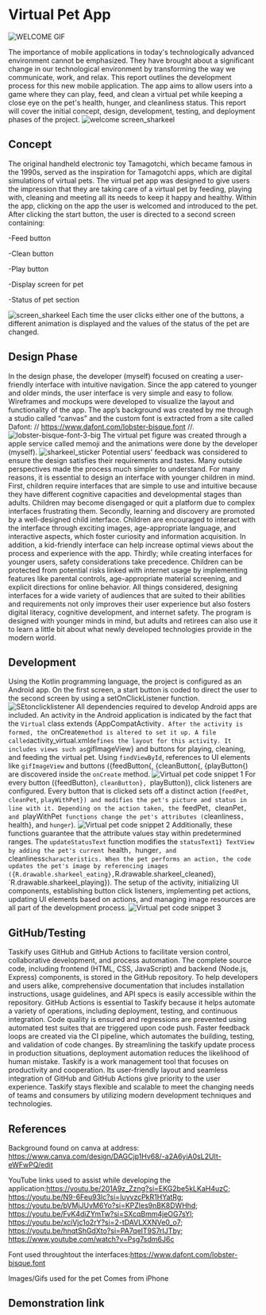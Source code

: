 
# Virtual Pet App
![WELCOME GIF](https://github.com/Raracookz/imad-assingment-2/assets/162429322/9975ef2f-582a-4341-a1f2-f942d7bd230e)

The importance of mobile applications in today's technologically advanced environment cannot be emphasized. They have brought about a significant change in our technological environment by transforming the way we communicate, work, and relax. This report outlines the development process for this new mobile application. The app aims to allow users into a game where they can play, feed, and clean a virtual pet while keeping a close eye on the pet's health, hunger, and cleanliness status. This report will cover the initial concept, design, development, testing, and deployment phases of the project.
![welcome screen_sharkeel](https://github.com/Raracookz/imad-assingment-2/assets/162429322/f8933736-b8c0-4dde-ab83-db18c804faff)


## Concept
The original handheld electronic toy Tamagotchi, which became famous in the 1990s, served as the inspiration for Tamagotchi apps, which are digital simulations of virtual pets. The virtual pet app was designed to give users the impression that they are taking care of a virtual pet by feeding, playing with, cleaning and meeting all its needs to keep it happy and healthy. Within the app, clicking on the app the user is welcomed and introduced to the pet. After clicking the start button, the user is directed to a second screen containing: 

-Feed button 

-Clean button 

-Play button 

-Display screen for pet 

-Status of pet section 

![screen_sharkeel](https://github.com/Raracookz/imad-assingment-2/assets/162429322/a77270bd-ebab-4aac-9ac3-c8927adace68)
Each time the user clicks either one of the buttons, a different animation is displayed and the values of the status of the pet are changed. 

## Design Phase
In the design phase, the developer (myself) focused on creating a user-friendly interface with intuitive navigation. Since the app catered to younger and older minds, the user interface is very simple and easy to follow. Wireframes and mockups were developed to visualize the layout and functionality of the app. The app’s background was created by me through a studio called “canvas” and the custom font is extracted from a site called Dafont: // https://www.dafont.com/lobster-bisque.font //.  
![lobster-bisque-font-3-big](https://github.com/Raracookz/imad-assingment-2/assets/162429322/43907e59-f291-4a3e-9dc9-a5a428d0b8c1)
The virtual pet figure was created through a apple service called memoji and the animations were done by the developer (myself). 
![sharkeel_sticker](https://github.com/Raracookz/imad-assingment-2/assets/162429322/91efb7ac-37e7-4816-8da6-cf98ab3c33d6)
Potential users' feedback was considered to ensure the design satisfies their requirements and tastes. Many outside perspectives made the process much simpler to understand.  For many reasons, it is essential to design an interface with younger children in mind. First, children require interfaces that are simple to use and intuitive because they have different cognitive capacities and developmental stages than adults. Children may become disengaged or quit a platform due to complex interfaces frustrating them. Secondly, learning and discovery are promoted by a well-designed child interface. Children are encouraged to interact with the interface through exciting images, age-appropriate language, and interactive aspects, which foster curiosity and information acquisition. In addition, a kid-friendly interface can help increase optimal views about the process and experience with the app. Thirdly; while creating interfaces for younger users, safety considerations take precedence. Children can be protected from potential risks linked with internet usage by implementing features like parental controls, age-appropriate material screening, and explicit directions for online behavior. All things considered, designing interfaces for a wide variety of audiences that are suited to their abilities and requirements not only improves their user experience but also fosters digital literacy, cognitive development, and internet safety. The program is designed with younger minds in mind, but adults and retirees can also use it to learn a little bit about what newly developed technologies provide in the modern world. 
## Development
Using the Kotlin programming language, the project is configured as an Android app. On the first screen, a start button is coded to direct the user to the second screen by using a setOnClickListener function. ![SEtonclicklistener](https://github.com/Raracookz/imad-assingment-2/assets/162429322/54b4bead-1358-4278-833a-705182c8a97f)
All dependencies required to develop Android apps are included. An activity in the Android application is indicated by the fact that the `Virtual` class extends {AppCompatActivity`. After the activity is formed, the `onCreate` method is altered to set it up. A file called `activity_virtual.xml` defines the layout for this activity. It includes views such as `gifImageView} and buttons for playing, cleaning, and feeding the virtual pet. Using `findViewById`, references to UI elements like `gifImageView` and buttons ({feedButton{, {cleanButton{, {playButton{) are discovered inside the `onCreate` method. ![Virtual pet code snippet 1](https://github.com/Raracookz/imad-assingment-2/assets/162429322/75aaa193-d38b-41ca-8cd1-7bc0a104f2a4)
For every button ({feedButton}, `cleanButton}, `playButton}), click listeners are configured. Every button that is clicked sets off a distinct action (`feedPet`, `cleanPet`, `playWithPet}) and modifies the pet's picture and status in line with it. Depending on the action taken, the `feedPet`, `cleanPet`, and `playWithPet` functions change the pet's attributes (`cleanliness`, `health}, and `hunger`). ![Virtual pet code snippet 2](https://github.com/Raracookz/imad-assingment-2/assets/162429322/c1b0a50c-5331-4050-a414-b531b00bbb09)
Additionally, these functions guarantee that the attribute values stay within predetermined ranges. The `updateStatusText` function modifies the `statusText1} TextView by adding the pet's current `health`, `hunger`, and `cleanliness` characteristics. When the pet performs an action, the code updates the pet's image by referencing images ({R.drawable.sharkeel_eating}, `R.drawable.sharkeel_cleaned}, `R.drawable.sharkeel_playing}). The setup of the activity, initializing UI components, establishing button click listeners, implementing pet actions, updating UI elements based on actions, and managing image resources are all part of the development process. ![Virtual pet code snippet 3](https://github.com/Raracookz/imad-assingment-2/assets/162429322/717f05ef-1c33-4bfa-b349-a8b0c03a138d)
## GitHub/Testing
Taskify uses GitHub and GitHub Actions to facilitate version control, collaborative development, and process automation. The complete source code, including frontend (HTML, CSS, JavaScript) and backend (Node.js, Express) components, is stored in the GitHub repository. To help developers and users alike, comprehensive documentation that includes installation instructions, usage guidelines, and API specs is easily accessible within the repository. GitHub Actions is essential to Taskify because it helps automate a variety of operations, including deployment, testing, and continuous integration. Code quality is ensured and regressions are prevented using automated test suites that are triggered upon code push. Faster feedback loops are created via the CI pipeline, which automates the building, testing, and validation of code changes. By streamlining the taskify update process in production situations, deployment automation reduces the likelihood of human mistake. Taskify is a work management tool that focuses on productivity and cooperation. Its user-friendly layout and seamless integration of GitHub and GitHub Actions give priority to the user experience. Taskify stays flexible and scalable to meet the changing needs of teams and consumers by utilizing modern development techniques and technologies. 
## References
Background found on canva at address: https://www.canva.com/design/DAGCjp1Hv68/-a2A6yiA0sL2UIt-eWFwPQ/edit 

YouTube links used to assist while developing the application:https://youtu.be/201A9z_Zzng?si=EKG2be5kLKaH4uzC; https://youtu.be/N9-6Feu93lc?si=IuyvzcPkR1HYatRg; https://youtu.be/bVMjJUvM6Yo?si=KPZles9nBK8DWHhd; https://youtu.be/FvK4diZYmTw?si=SXcqBmm4jeOG7sYl; https://youtu.be/xciVjc1o2rY?si=2-tDAVLXXNVe0_o7; https://youtu.be/hnqtShGdXto?si=PA7qelT9S7rIJTby; https://www.youtube.com/watch?v=Psg7sdm6J6c 

Font used throughtout the interfaces:https://www.dafont.com/lobster-bisque.font 

Images/Gifs  used for the pet Comes from iPhone 
## Demonstration link
